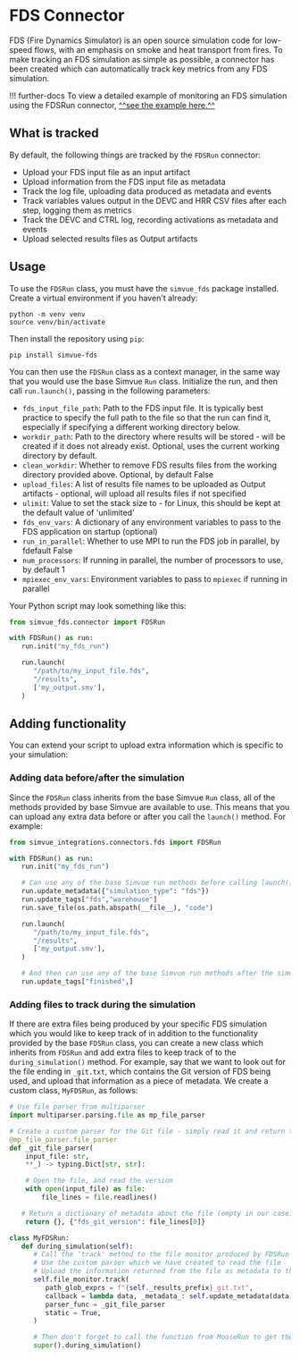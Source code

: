 # FDS Connector

FDS (Fire Dynamics Simulator) is an open source simulation code for low-speed flows, with an emphasis on smoke and heat transport from fires. To make tracking an FDS simulation as simple as possible, a connector has been created which can automatically track key metrics from any FDS simulation.

!!! further-docs
    To view a detailed example of monitoring an FDS simulation using the FDSRun connector, [^^see the example here.^^](/examples/fds)

## What is tracked

By default, the following things are tracked by the `FDSRun` connector:

- Upload your FDS input file as an input artifact
- Upload information from the FDS input file as metadata
- Track the log file, uploading data produced as metadata and events
- Track variables values output in the DEVC and HRR CSV files after each step, logging them as metrics
- Track the DEVC and CTRL log, recording activations as metadata and events
- Upload selected results files as Output artifacts

## Usage

To use the `FDSRun` class, you must have the `simvue_fds` package installed. Create a virtual environment if you haven't already:
```
python -m venv venv
source venv/bin/activate
```
Then install the repository using `pip`:
```
pip install simvue-fds
```

You can then use the `FDSRun` class as a context manager, in the same way that you would use the base Simvue `Run` class. Initialize the run, and then call `run.launch()`, passing in the following parameters:

- `fds_input_file_path`: Path to the FDS input file. It is typically best practice to specify the full path to the file so that the run can find it, especially if specifying a different working directory below.
- `workdir_path`: Path to the directory where results will be stored - will be created if it does not already exist. Optional, uses the current working directory by default.
- `clean_workdir`: Whether to remove FDS results files from the working directory provided above. Optional, by default False
- `upload_files`: A list of results file names to be uploaded as Output artifacts - optional, will upload all results files if not specified
- `ulimit`: Value to set the stack size to - for Linux, this should be kept at the default value of 'unlimited'
- `fds_env_vars`: A dictionary of any environment variables to pass to the FDS application on startup (optional)
- `run_in_parallel`: Whether to use MPI to run the FDS job in parallel, by fdefault False
- `num_processors`: If running in parallel, the number of processors to use, by default 1
- `mpiexec_env_vars`: Environment variables to pass to `mpiexec` if running in parallel

Your Python script may look something like this:
```py
from simvue_fds.connector import FDSRun

with FDSRun() as run:
   run.init("my_fds_run")

   run.launch(
      "/path/to/my_input_file.fds",
      "/results",
      ['my_output.smv'],
   )
```
## Adding functionality
You can extend your script to upload extra information which is specific to your simulation:

### Adding data before/after the simulation
Since the `FDSRun` class inherits from the base Simvue `Run` class, all of the methods provided by base Simvue are available to use. This means that you can upload any extra data before or after you call the `launch()` method. For example:

```py
from simvue_integrations.connectors.fds import FDSRun

with FDSRun() as run:
   run.init("my_fds_run")

   # Can use any of the base Simvue run methods before calling launch():
   run.update_metadata({"simulation_type": "fds"})
   run.update_tags["fds","warehouse"]
   run.save_file(os.path.abspath(__file__), "code")

   run.launch(
      "/path/to/my_input_file.fds",
      "/results",
      ['my_output.smv'],
   )

   # And then can use any of the base Simvue run methods after the simulation
   run.update_tags["finished",]
```

### Adding files to track during the simulation
If there are extra files being produced by your specific FDS simulation which you would like to keep track of in addition to the functionality provided by the base `FDSRun` class, you can create a new class which inherits from `FDSRun` and add extra files to keep track of to the `during_simulation()` method. For example, say that we want to look out for the file ending in `_git.txt`, which contains the Git version of FDS being used, and upload that information as a piece of metadata. We create a custom class, `MyFDSRun`, as follows:

```py
# Use file parser from multiparser
import multiparser.parsing.file as mp_file_parser

# Create a custom parser for the Git file - simply read it and return the value as a dictionary
@mp_file_parser.file_parser
def _git_file_parser(
    input_file: str,
    **_) -> typing.Dict[str, str]:

    # Open the file, and read the version
    with open(input_file) as file:
        file_lines = file.readlines()

   # Return a dictionary of metadata about the file (empty in our case), and a dictionary of data from the file
    return {}, {"fds_git_version": file_lines[0]}

class MyFDSRun:
   def during_simulation(self):
      # Call the 'track' method to the file monitor produced by FDSRun
      # Use the custom parser which we have created to read the file
      # Upload the information returned from the file as metadata to the Simvue run
      self.file_monitor.track(
         path_glob_exprs = f"{self._results_prefix}_git.txt",
         callback = lambda data, _metadata_: self.update_metadata(data), 
         parser_func = _git_file_parser
         static = True,
      )

      # Then don't forget to call the function from MooseRun to get the default behaviour too!
      super().during_simulation()
```